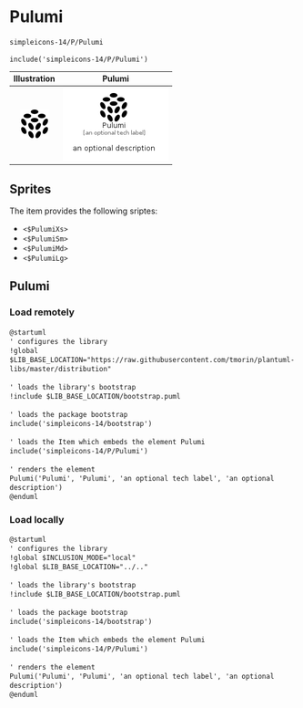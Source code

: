# Pulumi


```text
simpleicons-14/P/Pulumi
```

```text
include('simpleicons-14/P/Pulumi')
```



| Illustration | Pulumi |
| :---: | :---: |
| ![illustration for Illustration](../../simpleicons-14/P/Pulumi.png) | ![illustration for Pulumi](../../simpleicons-14/P/Pulumi.Local.png) |



## Sprites
The item provides the following sriptes:

- `<$PulumiXs>`
- `<$PulumiSm>`
- `<$PulumiMd>`
- `<$PulumiLg>`





## Pulumi

### Load remotely
```plantuml
@startuml
' configures the library
!global $LIB_BASE_LOCATION="https://raw.githubusercontent.com/tmorin/plantuml-libs/master/distribution"

' loads the library's bootstrap
!include $LIB_BASE_LOCATION/bootstrap.puml

' loads the package bootstrap
include('simpleicons-14/bootstrap')

' loads the Item which embeds the element Pulumi
include('simpleicons-14/P/Pulumi')

' renders the element
Pulumi('Pulumi', 'Pulumi', 'an optional tech label', 'an optional description')
@enduml
```

### Load locally
```plantuml
@startuml
' configures the library
!global $INCLUSION_MODE="local"
!global $LIB_BASE_LOCATION="../.."

' loads the library's bootstrap
!include $LIB_BASE_LOCATION/bootstrap.puml

' loads the package bootstrap
include('simpleicons-14/bootstrap')

' loads the Item which embeds the element Pulumi
include('simpleicons-14/P/Pulumi')

' renders the element
Pulumi('Pulumi', 'Pulumi', 'an optional tech label', 'an optional description')
@enduml
```

